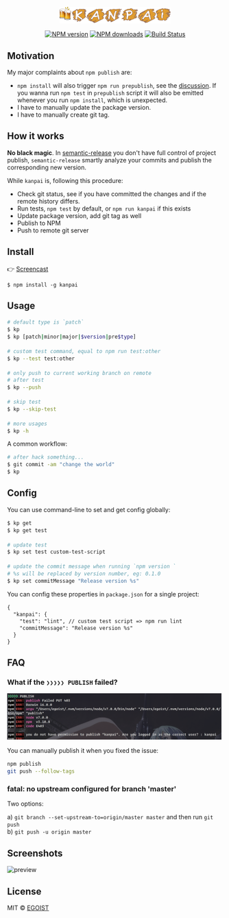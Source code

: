 <p align="center">
  <img src="media/kanpai.png" width="260"/>
</p>

<p align="center">
<a href="https://npmjs.com/package/kanpai"><img src="https://img.shields.io/npm/v/kanpai.svg" alt="NPM version"></a>
<a href="https://npmjs.com/package/kanpai"><img src="https://img.shields.io/npm/dm/kanpai.svg" alt="NPM downloads"></a>
<a href="https://circleci.com/gh/egoist/kanpai"><img src="https://img.shields.io/circleci/project/egoist/kanpai/master.svg" alt="Build Status"></a>
</p>

## Motivation

My major complaints about `npm publish` are:

- `npm install` will also trigger `npm run prepublish`, see the [discussion](https://github.com/npm/npm/issues/3059). If you wanna run `npm test` in `prepublish` script it will also be emitted whenever you run `npm install`, which is unexpected.
- I have to manually update the package version.
- I have to manually create git tag.

## How it works

**No black magic**. In [semantic-release](https://github.com/semantic-release/semantic-release) you don't have full control of project publish, `semantic-release` smartly analyze your commits and publish the corresponding new version.

While `kanpai` is, following this procedure:

- Check git status, see if you have committed the changes and if the remote history differs.
- Run tests, `npm test` by default, or `npm run kanpai` if this exists
- Update package version, add git tag as well
- Publish to NPM
- Push to remote git server

## Install

👉 [Screencast](/media/screencast.gif)

```
$ npm install -g kanpai
```

## Usage

```bash
# default type is `patch`
$ kp
$ kp [patch|minor|major|$version|pre$type]

# custom test command, equal to npm run test:other
$ kp --test test:other

# only push to current working branch on remote
# after test
$ kp --push

# skip test
$ kp --skip-test

# more usages
$ kp -h
```

A common workflow:

```bash
# after hack something...
$ git commit -am "change the world"
$ kp
```

## Config

You can use command-line to set and get config globally:

```bash
$ kp get
$ kp get test

# update test
$ kp set test custom-test-script

# update the commit message when running `npm version `
# %s will be replaced by version number, eg: 0.1.0
$ kp set commitMessage "Release version %s"
```

You can config these properties in `package.json` for a single project:

```
{
  "kanpai": {
    "test": "lint", // custom test script => npm run lint
    "commitMessage": "Release version %s"
  }
}
```

## FAQ

### What if the `❯❯❯❯❯ PUBLISH` failed?

<img src="./media/faq1.png" alt="failed" width="500">

You can manually publish it when you fixed the issue:

```bash
npm publish
git push --follow-tags
```

### fatal: no upstream configured for branch 'master'

Two options:

a) `git branch --set-upstream-to=origin/master master` and then run `git push`<br>
b) `git push -u origin master`

## Screenshots

![preview](https://ooo.0o0.ooo/2016/03/17/56ea4ba76710e.png)

## License

MIT © [EGOIST](https://github.com/egoist)
